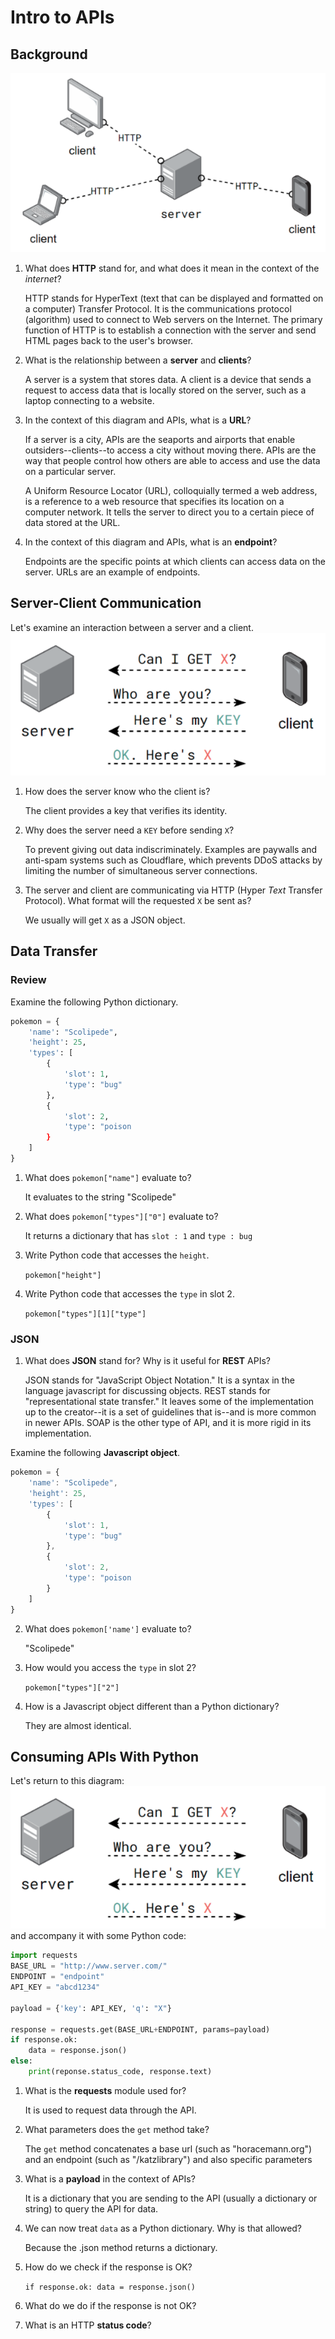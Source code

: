 # Intro to APIs
## Background
![Several clients connect to a server via HTTP](assets/img/server_clients.png)
1. What does **HTTP** stand for, and what does it mean in the context of the _internet_?

    HTTP stands for HyperText (text that can be displayed and formatted on a computer) Transfer Protocol. It is the communications protocol (algorithm) used to connect to Web servers on the Internet. The primary function of HTTP is to establish a connection with the server and send HTML pages back to the user's browser.

2. What is the relationship between a **server** and **clients**?

    A server is a system that stores data. A client is a device that sends a request to access data that is locally stored on the server, such as a laptop connecting to a website.

3. In the context of this diagram and APIs, what is a **URL**?

    If a server is a city, APIs are the seaports and airports that enable outsiders--clients--to access a city without moving there. APIs are the way that people control how others are able to access and use the data on a particular server.
    
    A Uniform Resource Locator (URL), colloquially termed a web address, is a reference to a web resource that specifies its location on a computer network. It tells the server to direct you to a certain piece of data stored at the URL.

4. In the context of this diagram and APIs, what is an **endpoint**?

    Endpoints are the specific points at which clients can access data on the server. URLs are an example of endpoints.

## Server-Client Communication
Let's examine an interaction between a server and a client.
![A client sends a GET request to a server, who provides the item after authenticating the client](assets/img/server_client.png)
1. How does the server know who the client is?

    The client provides a key that verifies its identity.

2. Why does the server need a `KEY` before sending `X`?

    To prevent giving out data indiscriminately. Examples are paywalls and anti-spam systems such as Cloudflare, which prevents DDoS attacks by limiting the number of simultaneous server connections.

3. The server and client are communicating via HTTP (Hyper _Text_ Transfer Protocol). What format will the requested `X` be sent as?

    We usually will get `X` as a JSON object.

## Data Transfer
### Review
Examine the following Python dictionary.
```py
pokemon = {
    'name': "Scolipede",
    'height': 25,
    'types': [
        {
            'slot': 1,
            'type': "bug"
        },
        {
            'slot': 2,
            'type': "poison
        }
    ]
}
```
1. What does `pokemon["name"]` evaluate to?

    It evaluates to the string "Scolipede" 

3. What does `pokemon["types"]["0"]` evaluate to?

    It returns a dictionary that has `slot : 1` and `type : bug`

5. Write Python code that accesses the `height`.
    
    `pokemon["height"]`
    
6. Write Python code that accesses the `type` in slot 2.

    `pokemon["types"][1]["type"]`


### JSON
1. What does **JSON** stand for? Why is it useful for **REST** APIs?

    JSON stands for "JavaScript Object Notation." It is a syntax in the language javascript for discussing objects. REST stands for "representational state transfer." It leaves some of the implementation up to the creator--it is a set of guidelines that is--and is more common in newer APIs. SOAP is the other type of API, and it is more rigid in its implementation.


Examine the following **Javascript object**.
```js
pokemon = {
    'name': "Scolipede",
    'height': 25,
    'types': [
        {
            'slot': 1,
            'type': "bug"
        },
        {
            'slot': 2,
            'type': "poison
        }
    ]
}
```

2. What does `pokemon['name']` evaluate to?

    "Scolipede"

4. How would you access the `type` in slot 2?

    `pokemon["types"]["2"]`

6. How is a Javascript object different than a Python dictionary?

    They are almost identical.


## Consuming APIs With Python
Let's return to this diagram:  
![A client sends a GET request to a server, who provides the item after authenticating the client](assets/img/server_client.png)  
and accompany it with some Python code:
```python
import requests
BASE_URL = "http://www.server.com/"
ENDPOINT = "endpoint"
API_KEY = "abcd1234"

payload = {'key': API_KEY, 'q': "X"}

response = requests.get(BASE_URL+ENDPOINT, params=payload)
if response.ok:
    data = response.json()
else:
    print(reponse.status_code, response.text)
```

1. What is the **requests** module used for?

    It is used to request data through the API.

2. What parameters does the `get` method take?

    The `get` method concatenates a base url (such as "horacemann.org") and an endpoint (such as "/katzlibrary") and also specific parameters

3. What is a **payload** in the context of APIs?

    It is a dictionary that you are sending to the API (usually a dictionary or string) to query the API for data.

4. We can now treat `data` as a Python dictionary. Why is that allowed?

    Because the .json method returns a dictionary.

5. How do we check if the response is OK?

    `if response.ok:
        data = response.json()`

6. What do we do if the response is not OK?

    

7. What is an HTTP **status code**?
    
